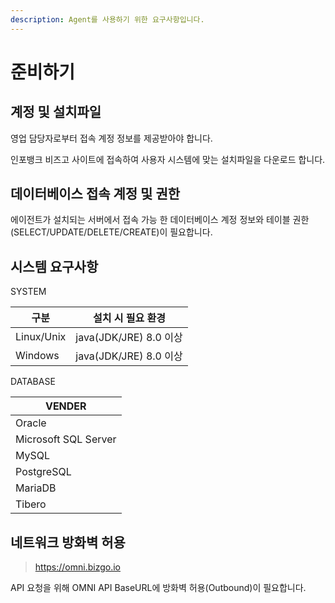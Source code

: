 ```yaml
---
description: Agent를 사용하기 위한 요구사항입니다.
---
```


# 준비하기

## 계정 및 설치파일

영업 담당자로부터 접속 계정 정보를 제공받아야 합니다.&#x20;

인포뱅크 비즈고 사이트에 접속하여 사용자 시스템에 맞는 설치파일을 다운로드 합니다.&#x20;



## 데이터베이스 접속 계정 및 권한

에이전트가 설치되는 서버에서 접속 가능 한 데이터베이스 계정 정보와 테이블 권한(SELECT/UPDATE/DELETE/CREATE)이 필요합니다.&#x20;



## 시스템 요구사항

SYSTEM

| 구분         | 설치 시 필요 환경            |
| ---------- | --------------------- |
| Linux/Unix | java(JDK/JRE) 8.0  이상 |
| Windows    | java(JDK/JRE) 8.0  이상 |

DATABASE

| VENDER               |
| -------------------- |
| Oracle               |
| Microsoft SQL Server |
| MySQL                |
| PostgreSQL           |
| MariaDB              |
| Tibero               |



## 네트워크 방화벽 허용

> [https://omni.bizgo.io> ](https://omni.bizgo.io)

API 요청을 위해 OMNI API BaseURL에 방화벽 허용(Outbound)이 필요합니다.&#x20;
